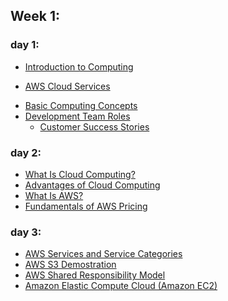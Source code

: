 ## Week 1:
### day 1:
*  [Introduction to Computing](https://emergingtalent.contentcontroller.com/ScormEngineInterface/dispatch/lti/ltiDispatch.html?studentId=2aa643bb-5073-42de-9b9d-4359dc41ca51&studentName&redirectOnExitUrl=https%3A%2F%2Fawsrestart.instructure.com%2Fcourses%2F3462%2Fmodules&config=%7B%22dispatchVersion%22%3A%221%22%2C%22contentUrl%22%3A%22https%3A%2F%2Femergingtalent.contentcontroller.com%2Fapi%2Flaunch%2Fbundle%2Fcontent%2F32294%2FVKSxLH8kmbJBoJ7nsNFXsZW4npxj%3Flticlaimssecret%3DP9kThktBOtZJ4zpfL9Nf9sYOY75y%26learnerid%3DLEARNER_ID%26fname%3DLEARNER_FNAME%26lname%3DLEARNER_LNAME%26pipeurl%3DPIPE_URL%26redirecturl%3DREDIRECT_URL_REGISTRATION_ARGUMENT%22%2C%22dispatchRoot%22%3A%22https%3A%2F%2Femergingtalent.contentcontroller.com%2FScormEngineInterface%2Fdispatch%2F%22%2C%22preLaunchConfigurationUrl%22%3A%22https%3A%2F%2Femergingtalent.contentcontroller.com%2Fapi%2Flaunch%2Fconfig%2Fbundle%2Fcontent%2F32294%2FVKSxLH8kmbJBoJ7nsNFXsZW4npxj%22%7D&ltiOutcomeUrl=https%3A%2F%2Femergingtalent.contentcontroller.com%2FScormEngineInterface%2Fdispatch%2FDispatchRequest.jsp%3FmethodName%3DAssignmentandGradeServices%26tenant%3Dece7f9a0-2968-4539-8cd5-a96240ba1448%26ltiOutcomeInfo%3D7b8b47b1-359f-439a-8037-b031546f2337%26score%3D_SCORE_%26ltiState%3D_STATE_)
  +   [AWS Cloud Services](https://aws.amazon.com/products/?aws-products-all.sort-by=item.additionalFields.productNameLowercase&aws-products-all.sort-order=asc&awsf.re%3AInvent=*all&awsf.Free%20Tier%20Type=*all&awsf.tech-category=*all)
*  [Basic Computing Concepts](https://emergingtalent.contentcontroller.com/ScormEngineInterface/dispatch/lti/ltiDispatch.html?studentId=2aa643bb-5073-42de-9b9d-4359dc41ca51&studentName&redirectOnExitUrl=https%3A%2F%2Fawsrestart.instructure.com%2Fcourses%2F3462%2Fmodules&config=%7B%22dispatchVersion%22%3A%221%22%2C%22contentUrl%22%3A%22https%3A%2F%2Femergingtalent.contentcontroller.com%2Fapi%2Flaunch%2Fbundle%2Fcontent%2F32290%2FRlAhRrsddg8045xL-J2t1NlTBafV%3Flticlaimssecret%3DyJBJf3pCv-3IZQ1RGOjVY9UC2zsW%26learnerid%3DLEARNER_ID%26fname%3DLEARNER_FNAME%26lname%3DLEARNER_LNAME%26pipeurl%3DPIPE_URL%26redirecturl%3DREDIRECT_URL_REGISTRATION_ARGUMENT%22%2C%22dispatchRoot%22%3A%22https%3A%2F%2Femergingtalent.contentcontroller.com%2FScormEngineInterface%2Fdispatch%2F%22%2C%22preLaunchConfigurationUrl%22%3A%22https%3A%2F%2Femergingtalent.contentcontroller.com%2Fapi%2Flaunch%2Fconfig%2Fbundle%2Fcontent%2F32290%2FRlAhRrsddg8045xL-J2t1NlTBafV%22%7D&ltiOutcomeUrl=https%3A%2F%2Femergingtalent.contentcontroller.com%2FScormEngineInterface%2Fdispatch%2FDispatchRequest.jsp%3FmethodName%3DAssignmentandGradeServices%26tenant%3Dece7f9a0-2968-4539-8cd5-a96240ba1448%26ltiOutcomeInfo%3D85848ff3-7ee7-4286-985e-93c89035b33e%26score%3D_SCORE_%26ltiState%3D_STATE_)
*  [Development Team Roles](https://emergingtalent.contentcontroller.com/ScormEngineInterface/dispatch/lti/ltiDispatch.html?studentId=2aa643bb-5073-42de-9b9d-4359dc41ca51&studentName&redirectOnExitUrl=https%3A%2F%2Fawsrestart.instructure.com%2Fcourses%2F3462%2Fmodules&config=%7B%22dispatchVersion%22%3A%221%22%2C%22contentUrl%22%3A%22https%3A%2F%2Femergingtalent.contentcontroller.com%2Fapi%2Flaunch%2Fbundle%2Fcontent%2F32292%2Ff30ZRAElQ-hsH9PHPPWNB_2nXvGx%3Flticlaimssecret%3DjtDpz8_bSBLRgbSUIy_2McMwD3Hi%26learnerid%3DLEARNER_ID%26fname%3DLEARNER_FNAME%26lname%3DLEARNER_LNAME%26pipeurl%3DPIPE_URL%26redirecturl%3DREDIRECT_URL_REGISTRATION_ARGUMENT%22%2C%22dispatchRoot%22%3A%22https%3A%2F%2Femergingtalent.contentcontroller.com%2FScormEngineInterface%2Fdispatch%2F%22%2C%22preLaunchConfigurationUrl%22%3A%22https%3A%2F%2Femergingtalent.contentcontroller.com%2Fapi%2Flaunch%2Fconfig%2Fbundle%2Fcontent%2F32292%2Ff30ZRAElQ-hsH9PHPPWNB_2nXvGx%22%7D&ltiOutcomeUrl=https%3A%2F%2Femergingtalent.contentcontroller.com%2FScormEngineInterface%2Fdispatch%2FDispatchRequest.jsp%3FmethodName%3DAssignmentandGradeServices%26tenant%3Dece7f9a0-2968-4539-8cd5-a96240ba1448%26ltiOutcomeInfo%3D15513e18-b413-4055-87ad-bc6e0b7cf46f%26score%3D_SCORE_%26ltiState%3D_STATE_)
   +  [Customer Success Stories](https://aws.amazon.com/solutions/case-studies/?customer-references-cards.sort-by=item.additionalFields.sortDate&customer-references-cards.sort-order=desc&awsf.customer-references-location=*all&awsf.customer-references-industry=*all&awsf.customer-references-use-case=*all&awsf.language=language%23english&awsm.page-customer-references-cards=28)

### day 2:
*  [What Is Cloud Computing?](https://emergingtalent.contentcontroller.com/ScormEngineInterface/dispatch/lti/ltiDispatch.html?studentId=2aa643bb-5073-42de-9b9d-4359dc41ca51&studentName&redirectOnExitUrl=https%3A%2F%2Fawsrestart.instructure.com%2Fcourses%2F3462%2Fmodules&config=%7B%22dispatchVersion%22%3A%221%22%2C%22contentUrl%22%3A%22https%3A%2F%2Femergingtalent.contentcontroller.com%2Fapi%2Flaunch%2Fbundle%2Fcontent%2F32298%2FmY6gbHRXXzvtVFE8osqL3aTNEkl9%3Flticlaimssecret%3D4y66gkKYePqN6aLfzWOMtWM8VhCD%26learnerid%3DLEARNER_ID%26fname%3DLEARNER_FNAME%26lname%3DLEARNER_LNAME%26pipeurl%3DPIPE_URL%26redirecturl%3DREDIRECT_URL_REGISTRATION_ARGUMENT%22%2C%22dispatchRoot%22%3A%22https%3A%2F%2Femergingtalent.contentcontroller.com%2FScormEngineInterface%2Fdispatch%2F%22%2C%22preLaunchConfigurationUrl%22%3A%22https%3A%2F%2Femergingtalent.contentcontroller.com%2Fapi%2Flaunch%2Fconfig%2Fbundle%2Fcontent%2F32298%2FmY6gbHRXXzvtVFE8osqL3aTNEkl9%22%7D&ltiOutcomeUrl=https%3A%2F%2Femergingtalent.contentcontroller.com%2FScormEngineInterface%2Fdispatch%2FDispatchRequest.jsp%3FmethodName%3DAssignmentandGradeServices%26tenant%3Dece7f9a0-2968-4539-8cd5-a96240ba1448%26ltiOutcomeInfo%3D4f3855b8-ac76-4924-8289-2192a4ae137a%26score%3D_SCORE_%26ltiState%3D_STATE_)
*  [Advantages of Cloud Computing](https://emergingtalent.contentcontroller.com/ScormEngineInterface/dispatch/lti/ltiDispatch.html?studentId=2aa643bb-5073-42de-9b9d-4359dc41ca51&studentName&redirectOnExitUrl=https%3A%2F%2Fawsrestart.instructure.com%2Fcourses%2F3462%2Fmodules&config=%7B%22dispatchVersion%22%3A%221%22%2C%22contentUrl%22%3A%22https%3A%2F%2Femergingtalent.contentcontroller.com%2Fapi%2Flaunch%2Fbundle%2Fcontent%2F32287%2FGI2apSJEyXiaw-8BY1dDvj4-HqQu%3Flticlaimssecret%3DDch4hbASjLv6BFwBU5tamK10KseN%26learnerid%3DLEARNER_ID%26fname%3DLEARNER_FNAME%26lname%3DLEARNER_LNAME%26pipeurl%3DPIPE_URL%26redirecturl%3DREDIRECT_URL_REGISTRATION_ARGUMENT%22%2C%22dispatchRoot%22%3A%22https%3A%2F%2Femergingtalent.contentcontroller.com%2FScormEngineInterface%2Fdispatch%2F%22%2C%22preLaunchConfigurationUrl%22%3A%22https%3A%2F%2Femergingtalent.contentcontroller.com%2Fapi%2Flaunch%2Fconfig%2Fbundle%2Fcontent%2F32287%2FGI2apSJEyXiaw-8BY1dDvj4-HqQu%22%7D&ltiOutcomeUrl=https%3A%2F%2Femergingtalent.contentcontroller.com%2FScormEngineInterface%2Fdispatch%2FDispatchRequest.jsp%3FmethodName%3DAssignmentandGradeServices%26tenant%3Dece7f9a0-2968-4539-8cd5-a96240ba1448%26ltiOutcomeInfo%3Ddc25a76e-fce8-4795-ace1-16c498bac92c%26score%3D_SCORE_%26ltiState%3D_STATE_)
*  [What Is AWS?](https://emergingtalent.contentcontroller.com/ScormEngineInterface/dispatch/lti/ltiDispatch.html?studentId=2aa643bb-5073-42de-9b9d-4359dc41ca51&studentName&redirectOnExitUrl=https%3A%2F%2Fawsrestart.instructure.com%2Fcourses%2F3462%2Fmodules&config=%7B%22dispatchVersion%22%3A%221%22%2C%22contentUrl%22%3A%22https%3A%2F%2Femergingtalent.contentcontroller.com%2Fapi%2Flaunch%2Fbundle%2Fcontent%2F32297%2FCShicXef64mCUEIwAyxGbfloPadu%3Flticlaimssecret%3DZBqOAEBsacduuFgTT7jneXnTqUWN%26learnerid%3DLEARNER_ID%26fname%3DLEARNER_FNAME%26lname%3DLEARNER_LNAME%26pipeurl%3DPIPE_URL%26redirecturl%3DREDIRECT_URL_REGISTRATION_ARGUMENT%22%2C%22dispatchRoot%22%3A%22https%3A%2F%2Femergingtalent.contentcontroller.com%2FScormEngineInterface%2Fdispatch%2F%22%2C%22preLaunchConfigurationUrl%22%3A%22https%3A%2F%2Femergingtalent.contentcontroller.com%2Fapi%2Flaunch%2Fconfig%2Fbundle%2Fcontent%2F32297%2FCShicXef64mCUEIwAyxGbfloPadu%22%7D&ltiOutcomeUrl=https%3A%2F%2Femergingtalent.contentcontroller.com%2FScormEngineInterface%2Fdispatch%2FDispatchRequest.jsp%3FmethodName%3DAssignmentandGradeServices%26tenant%3Dece7f9a0-2968-4539-8cd5-a96240ba1448%26ltiOutcomeInfo%3Df9d0322f-c68d-48b6-b187-24b5bf9d95a6%26score%3D_SCORE_%26ltiState%3D_STATE_)
*  [Fundamentals of AWS Pricing](https://emergingtalent.contentcontroller.com/ScormEngineInterface/dispatch/lti/ltiDispatch.html?studentId=2aa643bb-5073-42de-9b9d-4359dc41ca51&studentName&redirectOnExitUrl=https%3A%2F%2Fawsrestart.instructure.com%2Fcourses%2F3462%2Fmodules&config=%7B%22dispatchVersion%22%3A%221%22%2C%22contentUrl%22%3A%22https%3A%2F%2Femergingtalent.contentcontroller.com%2Fapi%2Flaunch%2Fbundle%2Fcontent%2F32293%2Fs6rSHsMydM9DRT1miTYkyx3Uev9G%3Flticlaimssecret%3DxsCw2Xb23cZfuBgMPoNpEJ50Cxjx%26learnerid%3DLEARNER_ID%26fname%3DLEARNER_FNAME%26lname%3DLEARNER_LNAME%26pipeurl%3DPIPE_URL%26redirecturl%3DREDIRECT_URL_REGISTRATION_ARGUMENT%22%2C%22dispatchRoot%22%3A%22https%3A%2F%2Femergingtalent.contentcontroller.com%2FScormEngineInterface%2Fdispatch%2F%22%2C%22preLaunchConfigurationUrl%22%3A%22https%3A%2F%2Femergingtalent.contentcontroller.com%2Fapi%2Flaunch%2Fconfig%2Fbundle%2Fcontent%2F32293%2Fs6rSHsMydM9DRT1miTYkyx3Uev9G%22%7D&ltiOutcomeUrl=https%3A%2F%2Femergingtalent.contentcontroller.com%2FScormEngineInterface%2Fdispatch%2FDispatchRequest.jsp%3FmethodName%3DAssignmentandGradeServices%26tenant%3Dece7f9a0-2968-4539-8cd5-a96240ba1448%26ltiOutcomeInfo%3Dcc0e5d96-a96f-49fb-91fa-6e1699b63332%26score%3D_SCORE_%26ltiState%3D_STATE_)

### day 3:
*  [AWS Services and Service Categories](https://emergingtalent.contentcontroller.com/ScormEngineInterface/dispatch/lti/ltiDispatch.html?studentId=2aa643bb-5073-42de-9b9d-4359dc41ca51&studentName&redirectOnExitUrl=https%3A%2F%2Fawsrestart.instructure.com%2Fcourses%2F3462%2Fmodules&config=%7B%22dispatchVersion%22%3A%221%22%2C%22contentUrl%22%3A%22https%3A%2F%2Femergingtalent.contentcontroller.com%2Fapi%2Flaunch%2Fbundle%2Fcontent%2F32295%2FoBHi_KmLdA5_Jjw-NYSmsQPfv0p8%3Flticlaimssecret%3DtAVJNphuvhVgrt_Y7KtIR3s_E7Nj%26learnerid%3DLEARNER_ID%26fname%3DLEARNER_FNAME%26lname%3DLEARNER_LNAME%26pipeurl%3DPIPE_URL%26redirecturl%3DREDIRECT_URL_REGISTRATION_ARGUMENT%22%2C%22dispatchRoot%22%3A%22https%3A%2F%2Femergingtalent.contentcontroller.com%2FScormEngineInterface%2Fdispatch%2F%22%2C%22preLaunchConfigurationUrl%22%3A%22https%3A%2F%2Femergingtalent.contentcontroller.com%2Fapi%2Flaunch%2Fconfig%2Fbundle%2Fcontent%2F32295%2FoBHi_KmLdA5_Jjw-NYSmsQPfv0p8%22%7D&ltiOutcomeUrl=https%3A%2F%2Femergingtalent.contentcontroller.com%2FScormEngineInterface%2Fdispatch%2FDispatchRequest.jsp%3FmethodName%3DAssignmentandGradeServices%26tenant%3Dece7f9a0-2968-4539-8cd5-a96240ba1448%26ltiOutcomeInfo%3Dbbf04169-a044-40c0-8f42-6979a29c249b%26score%3D_SCORE_%26ltiState%3D_STATE_)
*   [AWS S3 Demostration](https://emergingtalent.contentcontroller.com/ScormEngineInterface/dispatch/lti/ltiDispatch.html?studentId=2aa643bb-5073-42de-9b9d-4359dc41ca51&studentName&redirectOnExitUrl=https%3A%2F%2Fawsrestart.instructure.com%2Fcourses%2F3462%2Fmodules&config=%7B%22dispatchVersion%22%3A%221%22%2C%22contentUrl%22%3A%22https%3A%2F%2Femergingtalent.contentcontroller.com%2Fapi%2Flaunch%2Fbundle%2Fcontent%2F32299%2F0hhTGvEGe8Ikx6AZcNO9e1XbVsGZ%3Flticlaimssecret%3Dq02Hou925zldnYc5BznNJUJBbPwe%26learnerid%3DLEARNER_ID%26fname%3DLEARNER_FNAME%26lname%3DLEARNER_LNAME%26pipeurl%3DPIPE_URL%26redirecturl%3DREDIRECT_URL_REGISTRATION_ARGUMENT%22%2C%22dispatchRoot%22%3A%22https%3A%2F%2Femergingtalent.contentcontroller.com%2FScormEngineInterface%2Fdispatch%2F%22%2C%22preLaunchConfigurationUrl%22%3A%22https%3A%2F%2Femergingtalent.contentcontroller.com%2Fapi%2Flaunch%2Fconfig%2Fbundle%2Fcontent%2F32299%2F0hhTGvEGe8Ikx6AZcNO9e1XbVsGZ%22%7D&ltiOutcomeUrl=https%3A%2F%2Femergingtalent.contentcontroller.com%2FScormEngineInterface%2Fdispatch%2FDispatchRequest.jsp%3FmethodName%3DAssignmentandGradeServices%26tenant%3Dece7f9a0-2968-4539-8cd5-a96240ba1448%26ltiOutcomeInfo%3Db27b10d6-e23f-4c25-ba71-43337784d944%26score%3D_SCORE_%26ltiState%3D_STATE_)
*   [AWS Shared Responsibility Model](https://emergingtalent.contentcontroller.com/ScormEngineInterface/dispatch/lti/ltiDispatch.html?studentId=2aa643bb-5073-42de-9b9d-4359dc41ca51&studentName&redirectOnExitUrl=https%3A%2F%2Fawsrestart.instructure.com%2Fcourses%2F3462%2Fmodules&config=%7B%22dispatchVersion%22%3A%221%22%2C%22contentUrl%22%3A%22https%3A%2F%2Femergingtalent.contentcontroller.com%2Fapi%2Flaunch%2Fbundle%2Fcontent%2F32296%2FoiyNWHnTkn4aZ-cInnx5SIKCpXWv%3Flticlaimssecret%3DcT2WGDd-op0BRhgQ-YyFgDYFVzx2%26learnerid%3DLEARNER_ID%26fname%3DLEARNER_FNAME%26lname%3DLEARNER_LNAME%26pipeurl%3DPIPE_URL%26redirecturl%3DREDIRECT_URL_REGISTRATION_ARGUMENT%22%2C%22dispatchRoot%22%3A%22https%3A%2F%2Femergingtalent.contentcontroller.com%2FScormEngineInterface%2Fdispatch%2F%22%2C%22preLaunchConfigurationUrl%22%3A%22https%3A%2F%2Femergingtalent.contentcontroller.com%2Fapi%2Flaunch%2Fconfig%2Fbundle%2Fcontent%2F32296%2FoiyNWHnTkn4aZ-cInnx5SIKCpXWv%22%7D&ltiOutcomeUrl=https%3A%2F%2Femergingtalent.contentcontroller.com%2FScormEngineInterface%2Fdispatch%2FDispatchRequest.jsp%3FmethodName%3DAssignmentandGradeServices%26tenant%3Dece7f9a0-2968-4539-8cd5-a96240ba1448%26ltiOutcomeInfo%3Db566690b-2702-4c47-ac57-8e358b6171ab%26score%3D_SCORE_%26ltiState%3D_STATE_)
*   [Amazon Elastic Compute Cloud (Amazon EC2)](https://emergingtalent.contentcontroller.com/ScormEngineInterface/dispatch/lti/ltiDispatch.html?studentId=2aa643bb-5073-42de-9b9d-4359dc41ca51&studentName&redirectOnExitUrl=https%3A%2F%2Fawsrestart.instructure.com%2Fcourses%2F3462%2Fmodules&config=%7B%22dispatchVersion%22%3A%221%22%2C%22contentUrl%22%3A%22https%3A%2F%2Femergingtalent.contentcontroller.com%2Fapi%2Flaunch%2Fbundle%2Fcontent%2F32291%2FbjdRcBaJY67o8TWDRGWjn3Dvu75l%3Flticlaimssecret%3D-ms59fBkF_FZ58tnx2axgn0D_URB%26learnerid%3DLEARNER_ID%26fname%3DLEARNER_FNAME%26lname%3DLEARNER_LNAME%26pipeurl%3DPIPE_URL%26redirecturl%3DREDIRECT_URL_REGISTRATION_ARGUMENT%22%2C%22dispatchRoot%22%3A%22https%3A%2F%2Femergingtalent.contentcontroller.com%2FScormEngineInterface%2Fdispatch%2F%22%2C%22preLaunchConfigurationUrl%22%3A%22https%3A%2F%2Femergingtalent.contentcontroller.com%2Fapi%2Flaunch%2Fconfig%2Fbundle%2Fcontent%2F32291%2FbjdRcBaJY67o8TWDRGWjn3Dvu75l%22%7D&ltiOutcomeUrl=https%3A%2F%2Femergingtalent.contentcontroller.com%2FScormEngineInterface%2Fdispatch%2FDispatchRequest.jsp%3FmethodName%3DAssignmentandGradeServices%26tenant%3Dece7f9a0-2968-4539-8cd5-a96240ba1448%26ltiOutcomeInfo%3Dd4b916b2-00c9-48a3-91e1-90d3da4e5dca%26score%3D_SCORE_%26ltiState%3D_STATE_)


